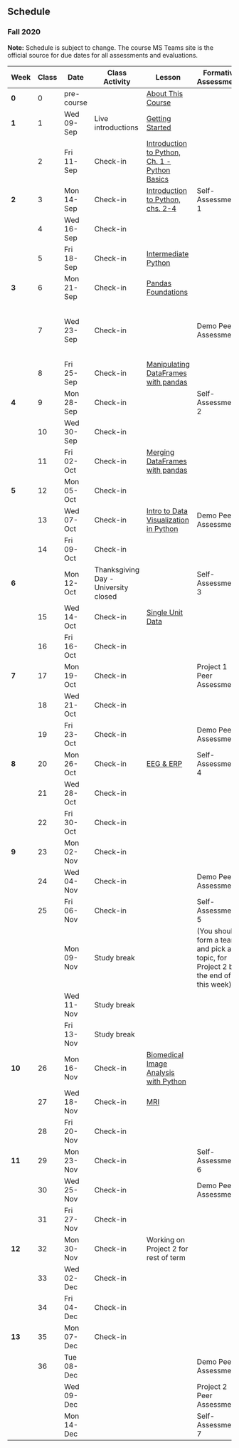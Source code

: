 ## Schedule
### Fall 2020

**Note:** Schedule is subject to change. The course MS Teams site is the official source for due dates for all assessments and evaluations.

| Week   | Class | Date       | Class Activity                       | Lesson                                                                                                                                                                                                                            | Formative Assessments                                                             | Summative Evaluations                                          |
|--------|-------|------------|--------------------------------------|-----------------------------------------------------------------------------------------------------------------------------------------------------------------------------------------------------------------------------------|-----------------------------------------------------------------------------------|----------------------------------------------------------------|
| **0**  | 0     | pre-course |                                      | [About This Course](https://dalpsychneuro.github.io/NESC_3505_textbook/1/why.html)                                                                                                                                                |                                                                                   |                                                                |
| **1**  | 1     | Wed 09-Sep | Live introductions                   | [Getting Started](https://dalpsychneuro.github.io/NESC_3505_textbook/2/learning_objectives.html)                                                                                                                                  |                                                                                   |                                                                |
|        | 2     | Fri 11-Sep | Check-in                             | [Introduction to Python, Ch. 1 - Python Basics](https://learn.datacamp.com/courses/intro-to-python-for-data-science)                                                                                                              |                                                                                   | Assignment 1                                                   |
| **2**  | 3     | Mon 14-Sep | Check-in                             | [Introduction to Python, chs. 2-4](https://learn.datacamp.com/courses/intro-to-python-for-data-science)                                                                                                                           | Self-Assessment 1                                                                 |                                                                |
|        | 4     | Wed 16-Sep | Check-in                             |                                                                                                                                                                                                                                   |                                                                                   |                                                                |
|        | 5     | Fri 18-Sep | Check-in                             | [Intermediate Python](https://learn.datacamp.com/courses/intermediate-python-for-data-science)                                                                                                                                    |                                                                                   | Demo                                                           |
| **3**  | 6     | Mon 21-Sep | Check-in                             | [Pandas Foundations](https://www.datacamp.com/courses/pandas-foundations)                                                                                                                                                         |                                                                                   | Assignment 2                                                   |
|        | 7     | Wed 23-Sep | Check-in                             |                                                                                                                                                                                                                                   | Demo Peer Assessment                                                              | (you should form a team for Project 1 by the end of this week) |
|        | 8     | Fri 25-Sep | Check-in                             | [Manipulating DataFrames with pandas](https://www.datacamp.com/courses/manipulating-dataframes-with-pandas)                                                                                                                       |                                                                                   |                                                                |
| **4**  | 9     | Mon 28-Sep | Check-in                             |                                                                                                                                                                                                                                   | Self-Assessment 2                                                                 |                                                                |
|        | 10    | Wed 30-Sep | Check-in                             |                                                                                                                                                                                                                                   |                                                                                   |                                                                |
|        | 11    | Fri 02-Oct | Check-in                             | [Merging DataFrames with pandas](https://www.datacamp.com/courses/merging-dataframes-with-pandas)                                                                                                                                 |                                                                                   | Demo                                                           |
| **5**  | 12    | Mon 05-Oct | Check-in                             |                                                                                                                                                                                                                                   |                                                                                   | Assignment 3                                                   |
|        | 13    | Wed 07-Oct | Check-in                             | [Intro to Data Visualization in Python](https://learn.datacamp.com/courses/introduction-to-data-visualization-in-python) | Demo Peer Assessment                                                              |                                                                |
|        | 14    | Fri 09-Oct | Check-in                             |                                                                                                                                                                                                                                   |                                                                                   |                                                                |
| **6**  |       | Mon 12-Oct | Thanksgiving Day - University closed |                                                                                                                                                                                                                                   | Self-Assessment 3                                                                 |                                                                |
|        | 15    | Wed 14-Oct | Check-in                             | [Single Unit Data](https://dalpsychneuro.github.io/NESC_3505_textbook/single_unit/introduction.html)                                                                                                                              |                                                                                   |                                                                |
|        | 16    | Fri 16-Oct | Check-in                             |                                                                                                                                                                                                                                   |                                                                                   | Project 1                                                      |
| **7**  | 17    | Mon 19-Oct | Check-in                             |                                                                                                                                                                                                                                   | Project 1 Peer Assessment                                                         | Demo                                                           |
|        | 18    | Wed 21-Oct | Check-in                             |                                                                                                                                                                                                                                   |                                                                                   |                                                                |
|        | 19    | Fri 23-Oct | Check-in                             |                                                                                                                                                                                                                                   | Demo Peer Assessment                                                              | Portfolio Submission 1                                         |
| **8**  | 20    | Mon 26-Oct | Check-in                             | [EEG & ERP](https://dalpsychneuro.github.io/NESC_3505_textbook/eeg/introduction.html)                                                                                                                                             | Self-Assessment 4                                                                 | Assignment 4                                                   |
|        | 21    | Wed 28-Oct | Check-in                             |                                                                                                                                                                                                                                   |                                                                                   |                                                                |
|        | 22    | Fri 30-Oct | Check-in                             |                                                                                                                                                                                                                                   |                                                                                   | Demo                                                           |
| **9**  | 23    | Mon 02-Nov | Check-in                             |                                                                                                                                                                                                                                   |                                                                                   |                                                                |
|        | 24    | Wed 04-Nov | Check-in                             |                                                                                                                                                                                                                                   | Demo Peer Assessment                                                              |                                                                |
|        | 25    | Fri 06-Nov | Check-in                             |                                                                                                                                                                                                                                   | Self-Assessment 5                                                                 |                                                                |
|        |       | Mon 09-Nov | Study break                          |                                                                                                                                                                                                                                   | (You should form a team, and pick a topic, for Project 2 by the end of this week) | Assignment 5                                                   |
|        |       | Wed 11-Nov | Study break                          |                                                                                                                                                                                                                                   |                                                                                   |                                                                |
|        |       | Fri 13-Nov | Study break                          |                                                                                                                                                                                                                                   |                                                                                   |                                                                |
| **10** | 26    | Mon 16-Nov | Check-in                             | [Biomedical Image Analysis with Python](https://www.datacamp.com/courses/biomedical-image-analysis-in-python)                                                                                                                     |                                                                                   |                                                                |
|        | 27    | Wed 18-Nov | Check-in                             | [MRI](https://dalpsychneuro.github.io/NESC_3505_textbook/mri/introduction.html)                                                                                                                                                   |                                                                                   |                                                                |
|        | 28    | Fri 20-Nov | Check-in                             |                                                                                                                                                                                                                                   |                                                                                   | Demo                                                           |
| **11** | 29    | Mon 23-Nov | Check-in                             |                                                                                                                                                                                                                                   | Self-Assessment 6                                                                 |                                                                |
|        | 30    | Wed 25-Nov | Check-in                             |                                                                                                                                                                                                                                   | Demo Peer Assessment                                                              |                                                                |
|        | 31    | Fri 27-Nov | Check-in                             |                                                                                                                                                                                                                                   |                                                                                   | Assignment 6                                                   |
| **12** | 32    | Mon 30-Nov | Check-in                             | Working on Project 2 for rest of term                                                                                                                                                                                             |                                                                                   |                                                                |
|        | 33    | Wed 02-Dec | Check-in                             |                                                                                                                                                                                                                                   |                                                                                   |                                                                |
|        | 34    | Fri 04-Dec | Check-in                             |                                                                                                                                                                                                                                   |                                                                                   | Demo                                                           |
| **13** | 35    | Mon 07-Dec | Check-in                             |                                                                                                                                                                                                                                   |                                                                                   |                                                                |
|        | 36    | Tue 08-Dec |                                      |                                                                                                                                                                                                                                   | Demo Peer Assessment                                                              | Project 2                                                      |
|        |       | Wed 09-Dec |                                      |                                                                                                                                                                                                                                   | Project 2 Peer Assessment                                                         |                                                                |
|        |       | Mon 14-Dec |                                      |                                                                                                                                                                                                                                   | Self-Assessment 7                                                                 | Portfolio Submission 2                                         |
